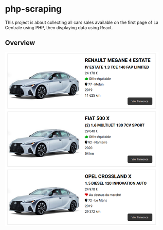 # php-scraping

This project is about collecting all cars sales available on the first page of La Centrale using PHP, then displaying data using React. 

## Overview

![alt text](https://github.com/Julien-B-py/php-scraping/blob/main/server/assets/images/preview.png?raw=true)